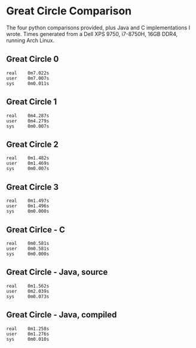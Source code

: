# Great Circle Comparison

The four python comparisons provided, plus Java and C implementations I wrote.
Times generated from a Dell XPS 9750, i7-8750H, 16GB DDR4, running Arch Linux.

## Great Circle 0

```
real    0m7.022s
user    0m7.007s
sys     0m0.011s
```


## Great Circle 1

```
real    0m4.287s
user    0m4.279s
sys     0m0.007s
```

## Great Circle 2

```
real    0m1.482s
user    0m1.469s
sys     0m0.007s
```

## Great Circle 3

```
real    0m1.497s
user    0m1.496s
sys     0m0.000s
```

## Great Cirlce - C

```
real    0m0.581s
user    0m0.581s
sys     0m0.000s
```

## Great Circle - Java, source

```
real    0m1.562s
user    0m2.039s
sys     0m0.073s
```

## Great Circle - Java, compiled

```
real    0m1.258s
user    0m1.276s
sys     0m0.010s
```